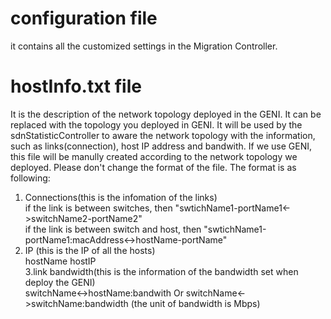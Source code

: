 # configuration file
it contains all the customized settings in the Migration Controller.
# hostInfo.txt file
It is the description of the network topology deployed in the GENI. It can be replaced with the topology you deployed in GENI.
It will be used by the sdnStatisticController to aware the network topology with the information, such as links(connection), host IP address and bandwith.
If we use GENI, this file will be manully created according to the network topology we deployed.
Please don't change the format of the file.
The format is as following:  
1. Connections(this is the infomation of the links)  
if the link is between switches, then "swtichName1-portName1<->switchName2-portName2"  
if the link is between switch and host, then "swtichName1-portName1:macAddress<->hostName-portName"  
2. IP (this is the IP of all the hosts)  
hostName hostIP  
3.link bandwidth(this is the information of the bandwidth set when deploy the GENI)  
switchName<->hostName:bandwith Or switchName<->switchName:bandwidth (the unit of bandwidth is Mbps)
